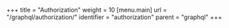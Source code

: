 +++
title = "Authorization"
weight = 10
[menu.main]
  url = "/graphql/authorization/"
  identifier = "authorization"
  parent = "graphql"
+++